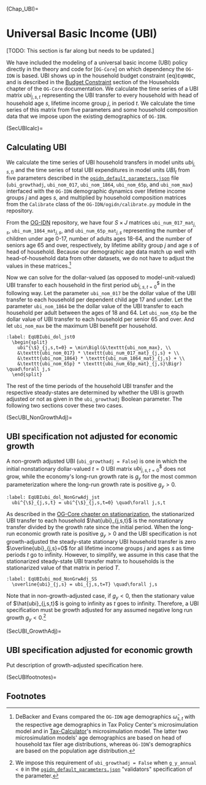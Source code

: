 (Chap_UBI)=
# Universal Basic Income (UBI)

[TODO: This section is far along but needs to be updated.]

We have included the modeling of a universal basic income (UBI) policy directly in the theory and code for [`OG-Core`] on which dependency the `OG-IDN` is based. UBI shows up in the household budget constraint {eq}`EqHHBC`, and is described in the [Budget Constraint](https://pslmodels.github.io/OG-Core/content/theory/households.html#budget-constraint) section of the Households chapter of the `OG-Core` documentation. We calculate the time series of a UBI matrix $ubi_{j,s,t}$ representing the UBI transfer to every household with head of household age $s$, lifetime income group $j$, in period $t$. We calculate the time series of this matrix from five parameters and some household composition data that we impose upon the existing demographics of `OG-IDN`.


(SecUBIcalc)=
## Calculating UBI

  We calculate the time series of UBI household transfers in model units $ubi_{j,s,t)}$ and the time series of total UBI expenditures in model units $UBI_t$ from five parameters described in the [`ogidn_default_parameters.json`](https://github.com/EAPD-DRB/OG-IDN/blob/master/ogidn/ogidn_default_parameters.json) file (`ubi_growthadj`, `ubi_nom_017`, `ubi_nom_1864`, `ubi_nom_65p`, and `ubi_nom_max`) interfaced with the `OG-IDN` demographic dynamics over lifetime income groups $j$ and ages $s$, and multiplied by household composition matrices from the `Calibrate` class of the `OG-IDN/ogidn/calibrate.py` module in the repository.

  From the [OG-IDN](https://github.com/EAPD-DRB/OG-IDN) repository, we have four $S\times J$ matrices `ubi_num_017_mat`$_{j,s}$, `ubi_num_1864_mat`$_{j,s}$, and `ubi_num_65p_mat`$_{j,s}$ representing the number of children under age 0-17, number of adults ages 18-64, and the number of seniors age 65 and over, respectively, by lifetime ability group $j$ and age $s$ of head of household. Because our demographic age data match up well with head-of-household data from other datasets, we do not have to adjust the values in these matrices.[^HOH_age_dist_note]

  Now we can solve for the dollar-valued (as opposed to model-unit-valued) UBI transfer to each household in the first period $ubi^{\$}_{j,s,t=0}$ in the following way. Let the parameter `ubi_nom_017` be the dollar value of the UBI transfer to each household per dependent child age 17 and under. Let the parameter `ubi_nom_1864` be the dollar value of the UBI transfer to each household per adult between the ages of 18 and 64. Let `ubi_nom_65p` be the dollar value of UBI transfer to each household per senior 65 and over. And let `ubi_nom_max` be the maximum UBI benefit per household.

  ```{math}
  :label: EqUBIubi_dol_jst0
    \begin{split}
      ubi^{\$}_{j,s,t=0} = \min\Bigl(&\texttt{ubi_nom_max}, \\
      &\texttt{ubi_nom_017} * \texttt{ubi_num_017_mat}_{j,s} + \\
      &\texttt{ubi_nom_1864} * \texttt{ubi_num_1864_mat}_{j,s} + \\
      &\texttt{ubi_nom_65p} * \texttt{ubi_num_65p_mat}_{j,s}\Bigr) \quad\forall j,s
    \end{split}
  ```

  The rest of the time periods of the household UBI transfer and the respective steady-states are determined by whether the UBI is growth adjusted or not as given in the `ubi_growthadj` Boolean parameter. The following two sections cover these two cases.


(SecUBI_NonGrowthAdj)=
## UBI specification not adjusted for economic growth

  A non-growth adjusted UBI (`ubi_growthadj = False`) is one in which the initial nonstationary dollar-valued $t=0$ UBI matrix $ubi^{\$}_{j,s,t=0}$ does not grow, while the economy's long-run growth rate is $g_y$ for the most common parameterization where the long-run growth rate is positive $g_y>0$.

  ```{math}
  :label: EqUBIubi_dol_NonGrwAdj_jst
    ubi^{\$}_{j,s,t} = ubi^{\$}_{j,s,t=0} \quad\forall j,s,t
  ```

  As described in the [OG-Core chapter on stationarization](https://pslmodels.github.io/OG-Core/content/theory/stationarization.html), the stationarized UBI transfer to each household $\hat{ubi}_{j,s,t}$ is the nonstationary transfer divided by the growth rate since the initial period. When the long-run economic growth rate is positive $g_y>0$ and the UBI specification is not growth-adjusted the steady-state stationary UBI household transfer is zero $\overline{ubi}_{j,s}=0$ for all lifetime income groups $j$ and ages $s$ as time periods $t$ go to infinity. However, to simplify, we assume in this case that the stationarized steady-state UBI transfer matrix to households is the stationarized value of that matrix in period $T$.

  ```{math}
  :label: EqUBIubi_mod_NonGrwAdj_SS
    \overline{ubi}_{j,s} = ubi_{j,s,t=T} \quad\forall j,s
  ```

  Note that in non-growth-adjusted case, if $g_y<0$, then the stationary value of $\hat{ubi}_{j,s,t}$ is going to infinity as $t$ goes to infinity. Therefore, a UBI specification must be growth adjusted for any assumed negative long run growth $g_y<0$.[^GrowthAdj_note]


(SecUBI_GrowthAdj)=
## UBI specification adjusted for economic growth

  Put description of growth-adjusted specification here.


(SecUBIfootnotes)=
## Footnotes

[^HOH_age_dist_note]: DeBacker and Evans compared the `OG-IDN` age demographics $\hat{\omega}_{s,t}$ with the respective age demographics in Tax Policy Center's microsimulation model and in [Tax-Calculator](https://github.com/PSLmodels/Tax-Calculator)'s microsimulation model. The latter two microsimulation models' age demographics are based on head of household tax filer age distributions, whereas `OG-IDN`'s demographics are based on the population age distribution.

[^GrowthAdj_note]: We impose this requirement of `ubi_growthadj = False` when `g_y_annual < 0` in the [`ogidn_default_parameters.json`](https://github.com/EAPD-DRB/OG-IDN/blob/master/ogidn/ogidn_default_parameters.json) "validators" specification of the parameter.
